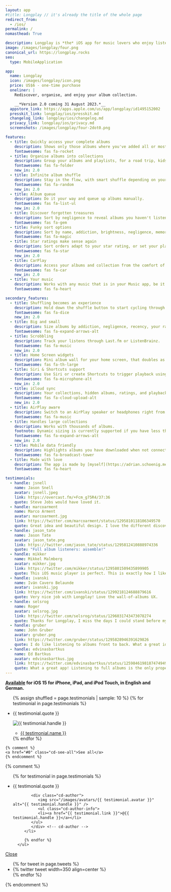 ```yaml
---
layout: app
#title: Longplay // it's already the title of the whole page
redirect_from:
  - /ios/
permalink: /
nomasthead: True

description: Longplay is *the* iOS app for music lovers who enjoy listening to full albums, especially if they have a hard time isolating them in their music library. It provides a beautiful view of the album artworks of the (near) complete albums in their music library with one-tap access to play them.
image: /images/longplay/four.png
canonical_url: https://longplay.rocks
seo:
  type: MobileApplication

app:
  name: Longplay
  icon: /images/longplay/icon.png
  price: US$6 - one-time purchase
  oneliner: |
    Rediscover, organise, and enjoy your album collection.

    __*Version 2.0 coming 31 August 2023.*__
  appstore_link: https://apps.apple.com/us/app/longplay/id1495152002
  presskit_link: longplay/ios/presskit.md
  changelog_link: longplay/ios/changelog.md
  privacy_link: longplay/ios/privacy.md
  screenshots: /images/longplay/four-2dot0.png

features:
  - title: Quickly access your complete albums
    description: Shows only those albums where you've added all or most of the songs. Listen with a single tap.
    fontawesome: fas fa-rocket
  - title: Organise albums into collections
    description: Group your albums and playlists, for a road trip, kids, by language, live albums, you name it.
    fontawesome: fas fa-folder
    new_in: 2.0
  - title: Infinite album shuffle
    description: Stay in the flow, with smart shuffle depending on your current collection or sort order.
    fontawesome: fas fa-random
    new_in: 2.0
  - title: Album queue
    description: Do it your way and queue up albums manually.
    fontawesome: fas fa-list-ul
    new_in: 2.0
  - title: Discover forgotten treasures
    description: Sort by negligence to reveal albums you haven't listened to in a while but rated highly.
    fontawesome: fas fa-gem
  - title: Funky sort options
    description: Sort by name, addiction, brightness, negligence, memory, recency, or your ratings. Explained via a little in-app dictionary.
    fontawesome: fas fa-magic
  - title: Star ratings make sense again
    description: Sort orders adapt to your star rating, or set your playback to auto-skip songs below a certain rating. Rate right in the app.
    fontawesome: fas fa-star
    new_in: 2.0
  - title: CarPlay
    description: Access your albums and collection from the comfort of your driver's seat. Perfect for long road trips.
    fontawesome: fas fa-car
    new_in: 2.0
  - title: Your music
    description: Works with any music that is in your Music app, be it from Apple Music, iTunes purchases or manually synced.
    fontawesome: fas fa-heart

secondary_features:
  - title: Shuffling becomes an experience
    description: Hold down the shuffle button to start cycling through albums. Let go to pick. Swipe left/right to manually go back or forward through the albums.
    fontawesome: fas fa-dice
    new_in: 2.0
  - title: Big and small
    description: Size albums by addiction, negligence, recency, your ratings, or album length.
    fontawesome: fas fa-expand-arrows-alt
  - title: Scrobbling
    description: Track your listens through Last.fm or ListenBrainz.
    fontawesome: fas fa-music
    new_in: 2.0
  - title: Home Screen widgets
    description: Mini album wall for your home screen, that doubles as a "Feeling lucky" play button.
    fontawesome: fas fa-th-large
  - title: Siri & Shortcuts support
    description: Use Siri or create Shortcuts to trigger playback using Longplay from outside the app.
    fontawesome: fas fa-microphone-alt
    new_in: 2.0
  - title: iCloud sync
    description: Your collections, hidden albums, ratings, and playback statistics sync automatically using iCloud.
    fontawesome: fas fa-cloud-upload-alt
    new_in: 2.0
  - title: AirPlay aware
    description: Switch to an AirPlay speaker or headphones right from the Now Playing screen.
    fontawesome: fas fa-music
  - title: Handles large collections
    description: Works with thousands of albums.
    footnote: Dynamic sizing is currently supported if you have less than 1000 albums.
    fontawesome: fas fa-expand-arrows-alt
    new_in: 2.0
  - title: Mobile data friendly
    description: Highlights albums you have downloaded when not connected to Wi-Fi.
    fontawesome: fas fa-broadcast-tower
  - title: Made with love
    description: The app is made by [myself](https://adrian.schoenig.me) and I use it pretty much every day. I love feedback, read all and try to reply to everything, too.
    fontawesome: fas fa-heart

testimonials:
  - handle: jsnell
    name: Jason Snell
    avatar: jsnell.jpeg
    link: https://overcast.fm/+Fcm_g75R4/37:36
    quote: Steve Jobs would have loved it.
  - handle: marcoarment
    name: Marco Arment
    avatar: marcoarment.jpg
    link: https://twitter.com/marcoarment/status/1295810118106349570
    quote: Great idea and beautiful design. I love the different discoverability angles, especially Negligence.
  - handle: jason_tate
    name: Jason Tate
    avatar: jason_tate.png
    link: https://twitter.com/jason_tate/status/1295812410888974336
    quote: "Full album listeners: assemble!"
  - handle: mikker
    name: Mikkel Malmberg
    avatar: mikker.jpg
    link: https://twitter.com/mikker/status/1295801509435899905
    quote: This iOS music player is perfect. This is exactly how I like to play music; one record at a time, from start to finish. OUTSTANDING work!
  - handle: ivanski
    name: Iván Cavero Belaunde
    avatar: ivanski.jpg
    link: https://twitter.com/ivanski/status/1299218124688879616
    quote: Very nice job with Longplay! Love the wall-of-albums UX.
  - handle: selsrog
    name: Roger
    avatar: selsrog.jpg
    link: https://twitter.com/selsrog/status/1296031743473078274
    quote: Thanks for Longplay, I miss the days I could stand before my collection to find forgotten treasures.
  - handle: gruber
    name: John Gruber
    avatar: gruber.png
    link: https://twitter.com/gruber/status/1295828946391629826
    quote: I do like listening to albums front to back. What a great idea.
  - handle: edvinasbartkus
    name: Ed Bartkus
    avatar: edvinasbartkus.jpg
    link: https://twitter.com/edvinasbartkus/status/1259846198187474949?s=21
    quote: What a great app! Listening to full albums is the only proper way to consume great music.
---
```


**[Available](https://apps.apple.com/us/app/longplay/id1495152002) for iOS 15 for iPhone, iPad, and iPod Touch, in English and German.**

<div class="testimonials-wrapper">
  <div class="testimonials-flexslider">
    <ul class="testimonials-list slides">
      {% assign shuffled = page.testimonials | sample: 10 %}
      {% for testimonial in page.testimonials %}
      <li>
         <p>{{ testimonial.quote }}</p>
         <div class="testimonials-author">
            <img src="/images/avatars/{{ testimonial.avatar }}" alt="{{ testimonial.handle }}" />
            <ul class="testimonials-author-info">
               <li><a href="{{ testimonial.link }}">{{ testimonial.name }}</a></li>
            </ul>
         </div>
      </li>
      {% endfor %}
    </ul>

    {% comment %}
    <a href="#0" class="cd-see-all">See all</a>
    {% endcomment %}

  </div>
</div>

{% comment %}

<div class="cd-testimonials-all">
   <div class="cd-testimonials-all-wrapper">
      <ul>
         {% for testimonial in page.testimonials %}
         <li class="cd-testimonials-item">
            <p>{{ testimonial.quote }}</p>
        
            <div class="cd-author">
               <img src="/images/avatars/{{ testimonial.avatar }}" alt="{{ testimonial.handle }}" />
               <ul class="cd-author-info">
               <li><a href="{{ testimonial.link }}">@{{ testimonial.handle }}</a></li>
            </ul>
            </div> <!-- cd-author -->
         </li>

         {% endfor %}
      </ul>

   </div> <!-- cd-testimonials-all-wrapper -->

<a href="#0" class="close-btn">Close</a>

</div> <!-- cd-testimonials-all -->

<div class="flexslider">
  <ul class="slides">
    {% for tweet in page.tweets %}
      <li>{% twitter tweet width=350 align=center %}</li>
    {% endfor %}
  </ul>
</div>
{% endcomment %}
